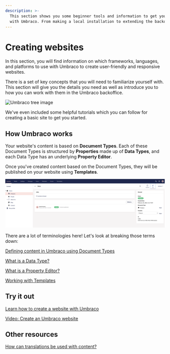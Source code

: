 ```yaml
---
description: >-
  This section shows you some beginner tools and information to get you started
  with Umbraco. From making a local installation to extending the backoffice.
---
```


# Creating websites

In this section, you will find information on which frameworks, languages, and platforms to use with Umbraco to create user-friendly and responsive websites.

There is a set of key concepts that you will need to familiarize yourself with. This section will give you the details you need as well as introduce you to how you can work with them in the Umbraco backoffice.

![Umbraco tree image](developing-websites-with-umbraco/images/Headless\_Email\_hero\_780x405px.png)

We've even included some helpful tutorials which you can follow for creating a basic site to get you started.

## How Umbraco works

Your website's content is based on **Document Types**. Each of these Document Types is structured by **Properties** made up of **Data Types**, and each Data Type has an underlying **Property Editor**.

Once you've created content based on the Document Types, they will be published on your website using **Templates**.

![Example of tree content structure](images/contentstructure.png)

There are a lot of terminologies here! Let's look at breaking those terms down:

[Defining content in Umbraco using Document Types](http://localhost:5000/s/OdQETpqkO0Kcv8KMquKL/fundamentals/data/defining-content)

[What is a Data Type?](http://localhost:5000/s/OdQETpqkO0Kcv8KMquKL/fundamentals/data/data-types)

[What is a Property Editor?](http://localhost:5000/s/OdQETpqkO0Kcv8KMquKL/fundamentals/backoffice/property-editors)

[Working with Templates](http://localhost:5000/s/OdQETpqkO0Kcv8KMquKL/fundamentals/design/templates)

## Try it out

[Learn how to create a website with Umbraco](http://localhost:5000/s/OdQETpqkO0Kcv8KMquKL/tutorials/creating-a-basic-website)

[Video: Create an Umbraco website](https://www.youtube.com/watch?v=Yu29dE-0OoI\&list=PLgX62vUaGZsFBcq9eSJ\_178rXgn82sJ-T)

## Other resources

[How can translations be used with content?](http://localhost:5000/s/OdQETpqkO0Kcv8KMquKL/fundamentals/backoffice/variants)

